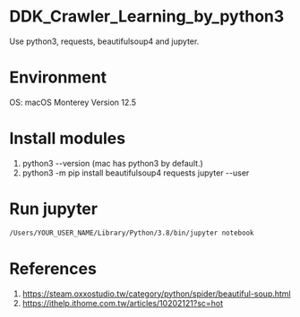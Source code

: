 # DDK_Crawler_Learning_by_python3
Use python3, requests, beautifulsoup4 and jupyter.

# Environment
OS: macOS Monterey Version 12.5

# Install modules
1. python3 --version (mac has python3 by default.)
2. python3 -m pip install beautifulsoup4 requests jupyter --user

# Run jupyter
```sh
/Users/YOUR_USER_NAME/Library/Python/3.8/bin/jupyter notebook
```

# References
1. https://steam.oxxostudio.tw/category/python/spider/beautiful-soup.html
2. https://ithelp.ithome.com.tw/articles/10202121?sc=hot
